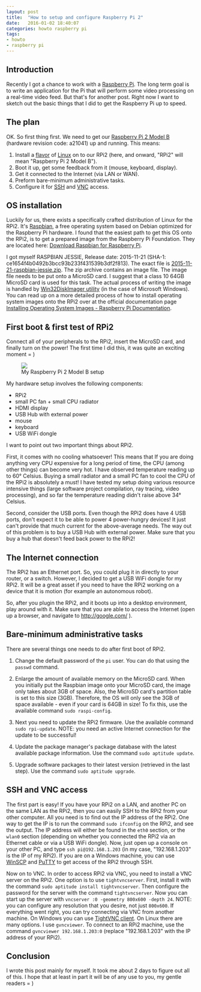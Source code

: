 ```yaml
---
layout: post
title:  "How to setup and configure Raspberry Pi 2"
date:   2016-01-02 18:40:07
categories: howto raspberry pi
tags:
- howto
- raspberry pi
---
```



Introduction
------------

Recently I got a chance to work with a [Raspberry Pi](https://www.raspberrypi.org/). The long term goal is to write an
application for the Pi that will perform some video processing on a real-time video feed. But that's for another post.
Right now I want to sketch out the basic things that I did to get the Raspberry Pi up to speed.


The plan
--------

OK. So first thing first. We need to get our
[Raspberry Pi 2 Model B](https://www.raspberrypi.org/products/raspberry-pi-2-model-b/) (hardware revision code: a21041)
up and running. This means:

1. Install a [flavor](http://distrowatch.com/) of [Linux](https://en.wikipedia.org/wiki/Linux) on to our RPi2 (here,
and onward, "RPi2" will mean "Raspberry Pi 2 Model B").
2. Boot it up, get some feedback from it (mouse, keyboard, display).
3. Get it connected to the Internet (via LAN or WAN).
4. Preform bare-minimum administrative tasks.
5. Configure it for [SSH](https://en.wikipedia.org/wiki/Secure_Shell) and
[VNC](https://en.wikipedia.org/wiki/Virtual_Network_Computing) access.


OS installation
---------------

Luckily for us, there exists a specifically crafted distribution of Linux for the RPi2. It's
[Raspbian](https://www.raspbian.org/), a free operating system based on Debian optimized for the Raspberry Pi hardware.
I found that the easiest path to get this OS onto the RPi2, is to get a prepared image from the Raspberry Pi Foundation.
They are located here: [Download Raspbian for Raspberry Pi](https://www.raspberrypi.org/downloads/raspbian/).

I got myself RASPBIAN JESSIE, Release date: 2015-11-21 (SHA-1: ce1654f4b0492b3bcc93b233f431539b3df2f813). The exact file
is [2015-11-21-raspbian-jessie.zip](https://downloads.raspberrypi.org/raspbian/images/raspbian-2015-11-24/2015-11-21-raspbian-jessie.zip).
The zip archive contains an image file. The image file needs to be put onto a MicroSD card. I suggest that a class 10
64GB MicroSD card is used for this task. The actual process of writing the image is handled by
[Win32DiskImager utility](http://sourceforge.net/projects/win32diskimager/) (in the case of Microsoft Windows). You can
read up on a more detailed process of how to install operating system images onto the RPi2 over at the official
documentation page [Installing Operating System Images - Raspberry Pi Documentation](https://www.raspberrypi.org/documentation/installation/installing-images/README.md).


First boot & first test of RPi2
-------------------------------

Connect all of your peripherals to the RPi2, insert the MicroSD card, and finally turn on the power! The first time I
did this, it was quite an exciting moment = )

<figure>
    <a href="{{ site.url }}/images/2016_01_02/raspberry_pi_2_model_b_2048.jpg"><img src="{{ site.url }}/images/2016_01_02/raspberry_pi_2_model_b_1024.jpg"></a>
    <figcaption>My Raspberry Pi 2 Model B setup</figcaption>
</figure>

My hardware setup involves the following components:

- RPi2
- small PC fan + small CPU radiator
- HDMI display
- USB Hub with external power
- mouse
- keyboard
- USB WiFi dongle

I want to point out two important things about RPi2.

First, it comes with no cooling whatsoever! This means that If you
are doing anything very CPU expensive for a long period of time, the CPU (among other things) can become very hot. I
have observed temperature reading up to 60° Celsius. Buying a small radiator and a small PC fan to cool the CPU of the
RPi2 is absolutely a must! I have tested my setup doing various resource intensive things (large software project
compilation, ray tracing, video processing), and so far the temperature reading didn't raise above 34° Celsius.

Second, consider the USB ports. Even though the RPi2 does have 4 USB ports, don't expect it to be able to power 4
power-hungry devices! It just can't provide that much current for the above-average needs. The way out of this problem
is to buy a USB Hub with external power. Make sure that you buy a hub that doesn't feed back power to the RPi2!


The Internet connection
-----------------------

The RPi2 has an Ethernet port. So, you could plug it in directly to your router, or a switch. However, I decided to get
a USB WiFi dongle for my RPi2. It will be a great asset if you need to have the RPi2 working on a device that it is
motion (for example an autonomous robot).

So, after you plugin the RPi2, and it boots up into a desktop environment, play around with it. Make sure that you are
able to access the Internet (open up a browser, and navigate to http://google.com/ ).


Bare-minimum administrative tasks
--------------------------------

There are several things one needs to do after first boot of RPi2.

1. Change the default password of the `pi` user. You can do that using the `passwd` command.

2. Enlarge the amount of available memory on the MicroSD card. When you initially put the Raspbian image onto your
MicroSD card, the image only takes about 3GB of space. Also, the MicroSD card's partition table is set to this size
(3GB). Therefore, the OS will only see the 3GB of space available - even if your card is 64GB in size! To fix this,
use the available command `sudo raspi-config`.

3. Next you need to update the RPi2 firmware. Use the available command `sudo rpi-update`. NOTE: you need an active
Internet connection for the update to be successful!

4. Update the package manager's package database with the latest available package information. Use the command
`sudo aptitude update`.

5. Upgrade software packages to their latest version (retrieved in the last step). Use the command `sudo aptitude
upgrade`.


SSH and VNC access
------------------

The first part is easy! If you have your RPi2 on a LAN, and another PC on the same LAN as the RPi2, then you can easily
SSH to the RPi2 from your other computer. All you need is to find out the IP address of the RPi2. One way to get the IP
is to run the command `sudo ifconfig` on the RPi2, and see the output. The IP address will either be found in the `eth0`
section, or the `wlan0` section (depending on whether you connected the RPi2 via an Ethernet cable or via a USB WiFi
dongle). Now, just open up a console on your other PC, and type `ssh pi@192.168.1.203` (in my case, "192.168.1.203" is
the IP of my RPi2). If you are on a Windows machine, you can use [WinSCP](https://winscp.net/) and
[PuTTY](http://www.chiark.greenend.org.uk/~sgtatham/putty/download.html) to get access of the RPi2 through SSH.

Now on to VNC. In order to access RPi2 via VNC, you need to install a VNC server on the RPi2. One option is to use
`tightvncserver`. First, install it with the command `sudo aptitude install tightvncserver`. Then configure the password
for the server with the command `tightvncserver`. Now you can start up the server with
`vncserver :0 -geometry 800x600 -depth 24`. NOTE: you can configure any resolution that you desire, not just `800x600`.
If everything went right, you can try connecting via VNC from another machine. On Windows you can use
[TightVNC client](http://www.tightvnc.com/). On Linux there are many options. I use `gvncviewer`. To connect to an RPi2
machine, use the command `gvncviewer 192.168.1.203:0` (replace "192.168.1.203" with the IP address of your RPi2).


Conclusion
----------

I wrote this post mainly for myself. It took me about 2 days to figure out all of this. I hope that at least in part
it will be of any use to you, my gentle readers = )
